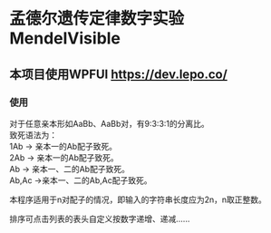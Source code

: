# 孟德尔遗传定律数字实验 MendelVisible
## 本项目使用WPFUI https://dev.lepo.co/
### 使用
对于任意亲本形如AaBb、AaBb对，有9:3:3:1的分离比。  
致死语法为：  
1Ab -> 亲本一的Ab配子致死。  
2Ab -> 亲本一的Ab配子致死。  
Ab -> 亲本一、二的Ab配子致死。  
Ab,Ac ->亲本一、二的Ab,Ac配子致死。  

本程序适用于n对配子的情况，即输入的字符串长度应为2n，n取正整数。

排序可点击列表的表头自定义按数字递增、递减......
